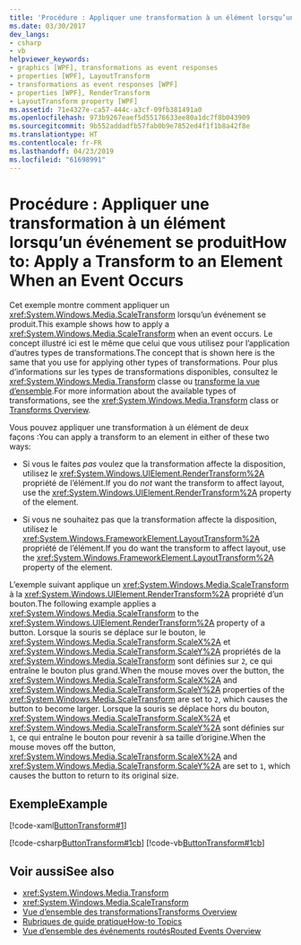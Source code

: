 ```yaml
---
title: 'Procédure : Appliquer une transformation à un élément lorsqu’un événement se produit'
ms.date: 03/30/2017
dev_langs:
- csharp
- vb
helpviewer_keywords:
- graphics [WPF], transformations as event responses
- properties [WPF], LayoutTransform
- transformations as event responses [WPF]
- properties [WPF], RenderTransform
- LayoutTransform property [WPF]
ms.assetid: 71e4327e-ca57-444c-a3cf-09fb381491a0
ms.openlocfilehash: 973b9267eaef5d55176633ee80a1dc7f8b043909
ms.sourcegitcommit: 9b552addadfb57fab0b9e7852ed4f1f1b8a42f8e
ms.translationtype: HT
ms.contentlocale: fr-FR
ms.lasthandoff: 04/23/2019
ms.locfileid: "61698991"
---
```

# <a name="how-to-apply-a-transform-to-an-element-when-an-event-occurs"></a><span data-ttu-id="c0605-102">Procédure : Appliquer une transformation à un élément lorsqu’un événement se produit</span><span class="sxs-lookup"><span data-stu-id="c0605-102">How to: Apply a Transform to an Element When an Event Occurs</span></span>
<span data-ttu-id="c0605-103">Cet exemple montre comment appliquer un <xref:System.Windows.Media.ScaleTransform> lorsqu’un événement se produit.</span><span class="sxs-lookup"><span data-stu-id="c0605-103">This example shows how to apply a <xref:System.Windows.Media.ScaleTransform> when an event occurs.</span></span> <span data-ttu-id="c0605-104">Le concept illustré ici est le même que celui que vous utilisez pour l’application d’autres types de transformations.</span><span class="sxs-lookup"><span data-stu-id="c0605-104">The concept that is shown here is the same that you use for applying other types of transformations.</span></span> <span data-ttu-id="c0605-105">Pour plus d’informations sur les types de transformations disponibles, consultez le <xref:System.Windows.Media.Transform> classe ou [transforme la vue d’ensemble](transforms-overview.md).</span><span class="sxs-lookup"><span data-stu-id="c0605-105">For more information about the available types of transformations, see the <xref:System.Windows.Media.Transform> class or [Transforms Overview](transforms-overview.md).</span></span>  
  
 <span data-ttu-id="c0605-106">Vous pouvez appliquer une transformation à un élément de deux façons :</span><span class="sxs-lookup"><span data-stu-id="c0605-106">You can apply a transform to an element in either of these two ways:</span></span>  
  
- <span data-ttu-id="c0605-107">Si vous le faites *pas* voulez que la transformation affecte la disposition, utilisez le <xref:System.Windows.UIElement.RenderTransform%2A> propriété de l’élément.</span><span class="sxs-lookup"><span data-stu-id="c0605-107">If you do *not* want the transform to affect layout, use the <xref:System.Windows.UIElement.RenderTransform%2A> property of the element.</span></span>  
  
- <span data-ttu-id="c0605-108">Si vous ne souhaitez pas que la transformation affecte la disposition, utilisez le <xref:System.Windows.FrameworkElement.LayoutTransform%2A> propriété de l’élément.</span><span class="sxs-lookup"><span data-stu-id="c0605-108">If you do want the transform to affect layout, use the <xref:System.Windows.FrameworkElement.LayoutTransform%2A> property of the element.</span></span>  
  
 <span data-ttu-id="c0605-109">L’exemple suivant applique un <xref:System.Windows.Media.ScaleTransform> à la <xref:System.Windows.UIElement.RenderTransform%2A> propriété d’un bouton.</span><span class="sxs-lookup"><span data-stu-id="c0605-109">The following example applies a <xref:System.Windows.Media.ScaleTransform> to the <xref:System.Windows.UIElement.RenderTransform%2A> property of a button.</span></span> <span data-ttu-id="c0605-110">Lorsque la souris se déplace sur le bouton, le <xref:System.Windows.Media.ScaleTransform.ScaleX%2A> et <xref:System.Windows.Media.ScaleTransform.ScaleY%2A> propriétés de la <xref:System.Windows.Media.ScaleTransform> sont définies sur `2`, ce qui entraîne le bouton plus grand.</span><span class="sxs-lookup"><span data-stu-id="c0605-110">When the mouse moves over the button, the <xref:System.Windows.Media.ScaleTransform.ScaleX%2A> and <xref:System.Windows.Media.ScaleTransform.ScaleY%2A> properties of the <xref:System.Windows.Media.ScaleTransform> are set to `2`, which causes the button to become larger.</span></span> <span data-ttu-id="c0605-111">Lorsque la souris se déplace hors du bouton, <xref:System.Windows.Media.ScaleTransform.ScaleX%2A> et <xref:System.Windows.Media.ScaleTransform.ScaleY%2A> sont définies sur `1`, ce qui entraîne le bouton pour revenir à sa taille d’origine.</span><span class="sxs-lookup"><span data-stu-id="c0605-111">When the mouse moves off the button, <xref:System.Windows.Media.ScaleTransform.ScaleX%2A> and <xref:System.Windows.Media.ScaleTransform.ScaleY%2A> are set to `1`, which causes the button to return to its original size.</span></span>  
  
## <a name="example"></a><span data-ttu-id="c0605-112">Exemple</span><span class="sxs-lookup"><span data-stu-id="c0605-112">Example</span></span>  
 [!code-xaml[ButtonTransform#1](~/samples/snippets/csharp/VS_Snippets_Wpf/ButtonTransform/CSharp/ButtonTransformExample.xaml#1)]  
  
 [!code-csharp[ButtonTransform#1cb](~/samples/snippets/csharp/VS_Snippets_Wpf/ButtonTransform/CSharp/ButtonTransformExample.xaml.cs#1cb)]
 [!code-vb[ButtonTransform#1cb](~/samples/snippets/visualbasic/VS_Snippets_Wpf/ButtonTransform/VisualBasic/ButtonTransformExample.xaml.vb#1cb)]  
  
## <a name="see-also"></a><span data-ttu-id="c0605-113">Voir aussi</span><span class="sxs-lookup"><span data-stu-id="c0605-113">See also</span></span>

- <xref:System.Windows.Media.Transform>
- <xref:System.Windows.Media.ScaleTransform>
- [<span data-ttu-id="c0605-114">Vue d’ensemble des transformations</span><span class="sxs-lookup"><span data-stu-id="c0605-114">Transforms Overview</span></span>](transforms-overview.md)
- [<span data-ttu-id="c0605-115">Rubriques de guide pratique</span><span class="sxs-lookup"><span data-stu-id="c0605-115">How-to Topics</span></span>](transformations-how-to-topics.md)
- [<span data-ttu-id="c0605-116">Vue d’ensemble des événements routés</span><span class="sxs-lookup"><span data-stu-id="c0605-116">Routed Events Overview</span></span>](../advanced/routed-events-overview.md)
